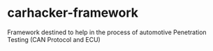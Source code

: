 # carhacker-framework
Framework destined to help in the process of automotive Penetration Testing (CAN Protocol and ECU)
